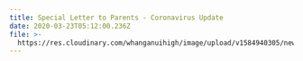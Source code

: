 ```yaml
---
title: Special Letter to Parents - Coronavirus Update
date: 2020-03-23T05:12:00.236Z
file: >-
  https://res.cloudinary.com/whanganuihigh/image/upload/v1584940305/newsletters/Notice_to_Parents_re_Covid-19_23.03.20.pdf
---
```

